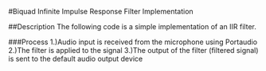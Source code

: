 #Biquad Infinite Impulse Response Filter Implementation

##Description
The following code is a simple implementation of an IIR filter.  

###Process
1.)Audio input is received from the microphone using Portaudio
2.)The filter is applied to the signal
3.)The output of the filter (filtered signal) is sent to the default audio output device

